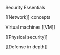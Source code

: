 Security Essentials 

[[Network]] concepts

Virtual machines [[VM]]

[[Physical security]]

[[Defense in depth]]
